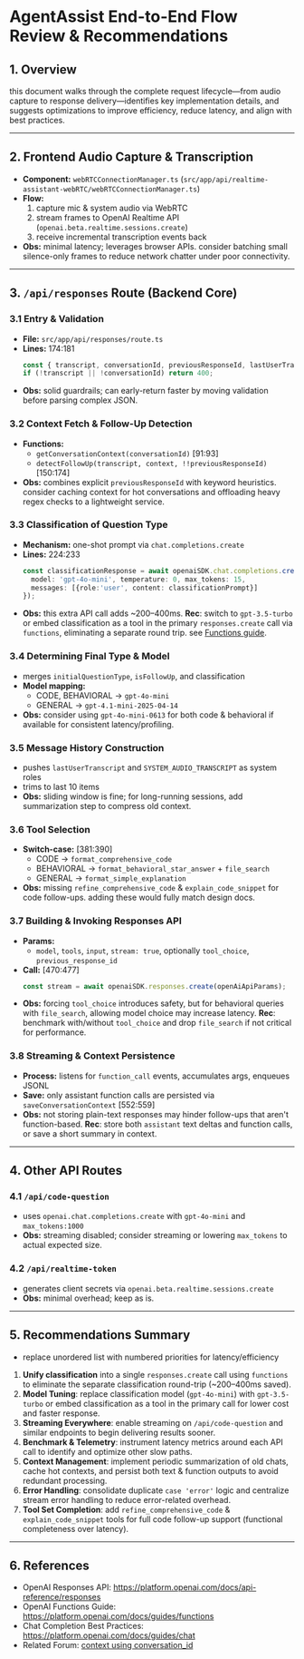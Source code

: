 # AgentAssist End-to-End Flow Review & Recommendations

## 1. Overview
this document walks through the complete request lifecycle—from audio capture to response delivery—identifies key implementation details, and suggests optimizations to improve efficiency, reduce latency, and align with best practices.

---

## 2. Frontend Audio Capture & Transcription
- **Component:** `webRTCConnectionManager.ts` (`src/app/api/realtime-assistant-webRTC/webRTCConnectionManager.ts`)
- **Flow:**
  1. capture mic & system audio via WebRTC
  2. stream frames to OpenAI Realtime API (`openai.beta.realtime.sessions.create`)
  3. receive incremental transcription events back
- **Obs:** minimal latency; leverages browser APIs. consider batching small silence-only frames to reduce network chatter under poor connectivity.

---

## 3. `/api/responses` Route (Backend Core)

### 3.1 Entry & Validation
- **File:** `src/app/api/responses/route.ts`
- **Lines:** 174:181
  ```ts
  const { transcript, conversationId, previousResponseId, lastUserTranscript } = body;
  if (!transcript || !conversationId) return 400;
  ```
- **Obs:** solid guardrails; can early-return faster by moving validation before parsing complex JSON.

### 3.2 Context Fetch & Follow-Up Detection
- **Functions:**
  - `getConversationContext(conversationId)` [91:93]
  - `detectFollowUp(transcript, context, !!previousResponseId)` [150:174]
- **Obs:** combines explicit `previousResponseId` with keyword heuristics. consider caching context for hot conversations and offloading heavy regex checks to a lightweight service.

### 3.3 Classification of Question Type
- **Mechanism:** one-shot prompt via `chat.completions.create`
- **Lines:** 224:233
  ```ts
  const classificationResponse = await openaiSDK.chat.completions.create({
    model: 'gpt-4o-mini', temperature: 0, max_tokens: 15,
    messages: [{role:'user', content: classificationPrompt}]
  });
  ```
- **Obs:** this extra API call adds ~200–400ms. **Rec**: switch to `gpt-3.5-turbo` or embed classification as a tool in the primary `responses.create` call via `functions`, eliminating a separate round trip. see [Functions guide](https://platform.openai.com/docs/guides/functions).

### 3.4 Determining Final Type & Model
- merges `initialQuestionType`, `isFollowUp`, and classification
- **Model mapping:**
  - CODE, BEHAVIORAL → `gpt-4o-mini`
  - GENERAL → `gpt-4.1-mini-2025-04-14`
- **Obs:** consider using `gpt-4o-mini-0613` for both code & behavioral if available for consistent latency/profiling.

### 3.5 Message History Construction
- pushes `lastUserTranscript` and `SYSTEM_AUDIO_TRANSCRIPT` as system roles
- trims to last 10 items
- **Obs:** sliding window is fine; for long-running sessions, add summarization step to compress old context.

### 3.6 Tool Selection
- **Switch-case:** [381:390]
  - CODE → `format_comprehensive_code`
  - BEHAVIORAL → `format_behavioral_star_answer` + `file_search`
  - GENERAL → `format_simple_explanation`
- **Obs:** missing `refine_comprehensive_code` & `explain_code_snippet` for code follow-ups. adding these would fully match design docs.

### 3.7 Building & Invoking Responses API
- **Params:**
  - `model`, `tools`, `input`, `stream: true`, optionally `tool_choice`, `previous_response_id`
- **Call:** [470:477]
  ```ts
  const stream = await openaiSDK.responses.create(openAiApiParams);
  ```
- **Obs:** forcing `tool_choice` introduces safety, but for behavioral queries with `file_search`, allowing model choice may increase latency. **Rec**: benchmark with/without `tool_choice` and drop `file_search` if not critical for performance.

### 3.8 Streaming & Context Persistence
- **Process:** listens for `function_call` events, accumulates args, enqueues JSONL
- **Save:** only assistant function calls are persisted via `saveConversationContext` [552:559]
- **Obs:** not storing plain-text responses may hinder follow-ups that aren't function-based. **Rec**: store both `assistant` text deltas and function calls, or save a short summary in context.

---

## 4. Other API Routes

### 4.1 `/api/code-question`
- uses `openai.chat.completions.create` with `gpt-4o-mini` and `max_tokens:1000`
- **Obs:** streaming disabled; consider streaming or lowering `max_tokens` to actual expected size.

### 4.2 `/api/realtime-token`
- generates client secrets via `openai.beta.realtime.sessions.create`
- **Obs:** minimal overhead; keep as is.

---

## 5. Recommendations Summary
- replace unordered list with numbered priorities for latency/efficiency
1. **Unify classification** into a single `responses.create` call using `functions` to eliminate the separate classification round-trip (~200–400ms saved).
2. **Model Tuning**: replace classification model (`gpt-4o-mini`) with `gpt-3.5-turbo` or embed classification as a tool in the primary call for lower cost and faster response.
3. **Streaming Everywhere**: enable streaming on `/api/code-question` and similar endpoints to begin delivering results sooner.
4. **Benchmark & Telemetry**: instrument latency metrics around each API call to identify and optimize other slow paths.
5. **Context Management**: implement periodic summarization of old chats, cache hot contexts, and persist both text & function outputs to avoid redundant processing.
6. **Error Handling**: consolidate duplicate `case 'error'` logic and centralize stream error handling to reduce error-related overhead.
7. **Tool Set Completion**: add `refine_comprehensive_code` & `explain_code_snippet` tools for full code follow-up support (functional completeness over latency).

---

## 6. References
- OpenAI Responses API: https://platform.openai.com/docs/api-reference/responses
- OpenAI Functions Guide: https://platform.openai.com/docs/guides/functions
- Chat Completion Best Practices: https://platform.openai.com/docs/guides/chat
- Related Forum: [context using conversation_id](https://community.openai.com/t/api-response-using-the-context-the-previous-responses/124627) 